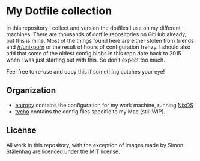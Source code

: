 # My Dotfile collection

In this repository I collect and version the dotfiles I use on my different machines. There are thousands of dotfile repositories on GitHub already, but this is mine.
Most of the things found here are either stolen from friends and [/r/unixporn](https://reddit.com/r/unixporn) or the result of hours of configuration frenzy.
I should also add that some of the oldest config blobs in this repo date back to 2015 when I was just starting out with this. So don't expect too much.

Feel free to re-use and copy this if something catches your eye!

## Organization

- [entropy](./entropy) contains the configuration for my work machine, running [NixOS](https://nixos.org)
- [tycho](./tycho) contains the config files specific to my Mac (still WIP).

## License

All work in this repository, with the exception of images made by Simon Stålenhag are licenced under the [MIT license](./LICENCE).
